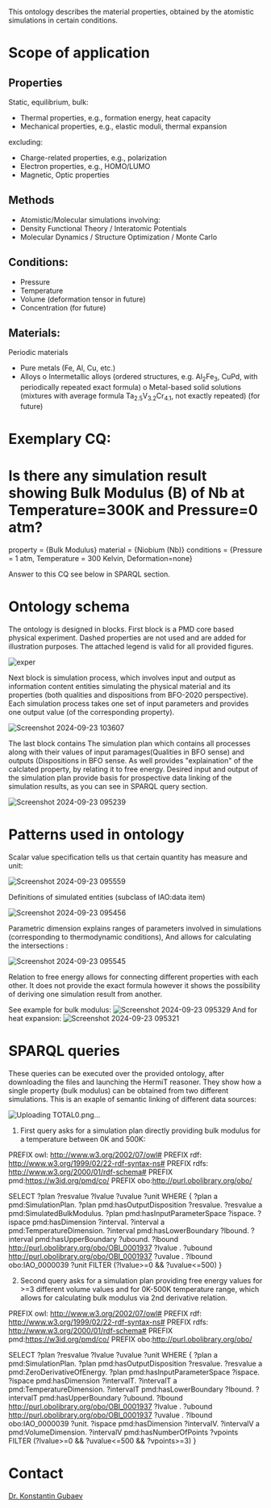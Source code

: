 This ontology describes the material properties, obtained by the atomistic simulations in certain conditions.

# Scope of application
## Properties
Static, equilibrium, bulk:
  - Thermal properties, e.g., formation energy, heat capacity
  - Mechanical properties, e.g., elastic moduli, thermal expansion
    
   excluding:

  - Charge-related properties, e.g., polarization
  - Electron properties, e.g., HOMO/LUMO
  - Magnetic, Optic properties

## Methods
  - Atomistic/Molecular simulations involving:
  - Density Functional Theory / Interatomic Potentials
  - Molecular Dynamics / Structure Optimization / Monte Carlo

## Conditions:
  - Pressure
  - Temperature
  - Volume (deformation tensor in future)
  - Concentration (for future)
    
## Materials:
Periodic materials
  - Pure metals (Fe, Al, Cu, etc.)
  - Alloys
    o Intermetallic alloys (ordered structures, e.g. Al<sub>2</sub>Fe<sub>3</sub>, CuPd, with periodically repeated exact formula)
    o Metal-based solid solutions (mixtures with average formula Ta<sub>2.5</sub>V<sub>3.2</sub>Cr<sub>4.1</sub>, not exactly repeated) (for future)
      
# Exemplary CQ:
# Is there any simulation result showing Bulk Modulus (B) of Nb at Temperature=300K and Pressure=0 atm? 

property = {Bulk Modulus}
material = {Niobium (Nb)}
conditions = {Pressure = 1 atm, Temperature = 300 Kelvin, Deformation=none}  

Answer to this CQ see below in SPARQL section.

# Ontology schema

The ontology is designed in blocks. First block is a PMD core based physical experiment. Dashed properties are not used and are added for illustration purposes. The attached legend is valid for all provided figures.

![exper](https://github.com/user-attachments/assets/4680c33a-718b-4503-afc2-b845e76a1ebb)

Next block is simulation process, which involves input and output as information content entities simulating the physical material and its properties (both qualities and dispositions from BFO-2020 perspective). Each simulation process takes one set of input parameters and provides one output value (of the corresponding property).

![Screenshot 2024-09-23 103607](https://github.com/user-attachments/assets/64276803-131f-4d4e-bccd-5dfce54173e7)

The last block contains The simulation plan which contains all processes along with their values of input paramages(Qualities in BFO sense) and outputs (Dispositions in BFO sense. As well provides "explaination" of the calclated property, by relating it to free energy. Desired input and output of the simulation plan provide basis for prospective data linking of the simulation results, as you can see in SPARQL query section.

![Screenshot 2024-09-23 095239](https://github.com/user-attachments/assets/8c863c48-ddc4-495d-a526-ab5eba1ef4c3)

# Patterns used in ontology

Scalar value specification tells us that certain quantity has measure and unit:

![Screenshot 2024-09-23 095559](https://github.com/user-attachments/assets/66c2472a-0562-44d7-b76f-301b25af4bc6)

Definitions of simulated entities (subclass of IAO:data item)

![Screenshot 2024-09-23 095456](https://github.com/user-attachments/assets/c64ba0b3-a8cb-417d-b6fa-cb91cdb63201)

Parametric dimension explains ranges of parameters involved in simulations (corresponding to thermodynamic conditions), And allows for calculating the intersections :

![Screenshot 2024-09-23 095545](https://github.com/user-attachments/assets/7cf1801a-dd61-4f89-be92-f28928b9de8c)

Relation to free energy allows for connecting different properties with each other. It does not provide the exact formula however it shows the possibility of deriving one simulation result from another.

See example for bulk modulus:
![Screenshot 2024-09-23 095329](https://github.com/user-attachments/assets/e21f2edc-8e4e-4446-a1da-c26568539e33)
And for heat expansion:
![Screenshot 2024-09-23 095321](https://github.com/user-attachments/assets/0c38db30-c533-43ab-849f-c1e9e19d0ba2)

# SPARQL queries

These queries can be executed over the provided ontology, after downloading the files and launching the HermiT reasoner. They show how a single property (bulk modulus) can be obtained from two different simulations. This is an exaple of semantic linking of different data sources:

![Uploading TOTAL0.png…]()

1. First query asks for a simulation plan directly providing bulk modulus for a temperature between 0K and 500K:
   
PREFIX owl: <http://www.w3.org/2002/07/owl#>
PREFIX rdf: <http://www.w3.org/1999/02/22-rdf-syntax-ns#>
PREFIX rdfs: <http://www.w3.org/2000/01/rdf-schema#>
PREFIX pmd:<https://w3id.org/pmd/co/>
PREFIX obo:<http://purl.obolibrary.org/obo/>

SELECT ?plan ?resvalue ?lvalue ?uvalue ?unit
WHERE {
?plan a pmd:SimulationPlan.
?plan pmd:hasOutputDisposition ?resvalue.
?resvalue a pmd:SimulatedBulkModulus.
?plan pmd:hasInputParameterSpace ?ispace.
?ispace pmd:hasDimension ?interval.
?interval a pmd:TemperatureDimension.
?interval pmd:hasLowerBoundary ?lbound.
?interval pmd:hasUpperBoundary ?ubound.
?lbound <http://purl.obolibrary.org/obo/OBI_0001937> ?lvalue .
?ubound <http://purl.obolibrary.org/obo/OBI_0001937> ?uvalue .
?lbound obo:IAO_0000039 ?unit
FILTER (?lvalue>=0 && ?uvalue<=500)
}

2. Second query asks for a simulation plan providing free energy values for >=3 different volume values and for 0K-500K temperature range, which allows for calculating bulk modulus via 2nd derivative relation.

PREFIX owl: <http://www.w3.org/2002/07/owl#>
PREFIX rdf: <http://www.w3.org/1999/02/22-rdf-syntax-ns#>
PREFIX rdfs: <http://www.w3.org/2000/01/rdf-schema#>
PREFIX pmd:<https://w3id.org/pmd/co/>
PREFIX obo:<http://purl.obolibrary.org/obo/>

SELECT ?plan ?resvalue ?lvalue ?uvalue ?unit
WHERE {
?plan a pmd:SimulationPlan.
?plan pmd:hasOutputDisposition ?resvalue.
?resvalue a pmd:ZeroDerivativeOfEnergy.
?plan pmd:hasInputParameterSpace ?ispace.
?ispace pmd:hasDimension ?intervalT.
?intervalT a pmd:TemperatureDimension.
?intervalT pmd:hasLowerBoundary ?lbound.
?intervalT pmd:hasUpperBoundary ?ubound.
?lbound <http://purl.obolibrary.org/obo/OBI_0001937> ?lvalue .
?ubound <http://purl.obolibrary.org/obo/OBI_0001937> ?uvalue .
?lbound obo:IAO_0000039 ?unit.
?ispace pmd:hasDimension ?intervalV.
?intervalV a pmd:VolumeDimension.
?intervalV pmd:hasNumberOfPoints ?vpoints
FILTER (?lvalue>=0 && ?uvalue<=500 && ?vpoints>=3)
}

# Contact
[Dr. Konstantin Gubaev](https://www.fiz-karlsruhe.de/en/forschung/lebenslauf-und-publikationen-dr-kostiantyn-hubaiev)
